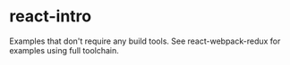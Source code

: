 # react-intro
Examples that don't require any build tools. See react-webpack-redux for examples using full toolchain.
